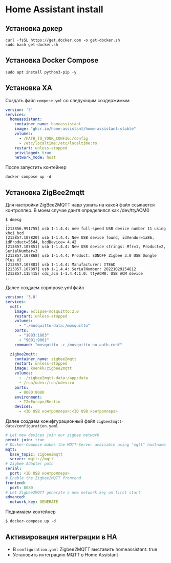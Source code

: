 # Home Assistant install

## Установка докер
```
curl -fsSL https://get.docker.com -o get-docker.sh
sudo bash get-docker.sh
```
## Установка Docker Compose
```
sudo apt install python3-pip -y
```
## Установка ХА
Создать файл ```compose.yml``` со следующим создержимым
```yaml
version: '3'
services:
  homeassistant:
    container_name: homeassistant
    image: "ghcr.io/home-assistant/home-assistant:stable"
    volumes:
      - /PATH_TO_YOUR_CONFIG:/config
      - /etc/localtime:/etc/localtime:ro
    restart: unless-stopped
    privileged: true
    network_mode: host
```
После запустить контейнер
```
docker compose up -d
```
## Установка ZigBee2mqtt
Для настройки ZigBee2MQTT надо узнать на какой файл ссылается контроллер. В моем случае дангл определился как /dev/ttyACM0
```
$ dmesg
...
[213856.991755] usb 1-1.4.4: new full-speed USB device number 11 using xhci_hcd
[213857.107820] usb 1-1.4.4: New USB device found, idVendor=1a86, idProduct=55d4, bcdDevice= 4.42
[213857.107851] usb 1-1.4.4: New USB device strings: Mfr=1, Product=2, SerialNumber=3
[213857.107868] usb 1-1.4.4: Product: SONOFF Zigbee 3.0 USB Dongle Plus V2
[213857.107883] usb 1-1.4.4: Manufacturer: ITEAD
[213857.107897] usb 1-1.4.4: SerialNumber: 20221029154812
[213857.115415] cdc_acm 1-1.4.4:1.0: ttyACM0: USB ACM device
...
```
Далее создаем copmpose.yml файл
```yaml
version: '3.8'
services:
  mqtt:
    image: eclipse-mosquitto:2.0
    restart: unless-stopped
    volumes:
      - "./mosquitto-data:/mosquitto"
    ports:
      - "1883:1883"
      - "9001:9001"
    command: "mosquitto -c /mosquitto-no-auth.conf"

  zigbee2mqtt:
    container_name: zigbee2mqtt
    restart: unless-stopped
    image: koenkk/zigbee2mqtt
    volumes:
      - ./zigbee2mqtt-data:/app/data
      - /run/udev:/run/udev:ro
    ports:
      - 8080:8080
    environment:
      - TZ=Europe/Berlin
    devices:
      - <ID USB контроллера>:<ID USB контроллера>
```
Далее создаем конифгурационный файл ```zigbee2mqtt-data/configuration.yaml```
```yaml
# Let new devices join our zigbee network
permit_join: true
# Docker-Compose makes the MQTT-Server available using "mqtt" hostname
mqtt:
  base_topic: zigbee2mqtt
  server: mqtt://mqtt
# Zigbee Adapter path
serial:
  port: <ID USB контроллера>
# Enable the Zigbee2MQTT frontend
frontend:
  port: 8080
# Let Zigbee2MQTT generate a new network key on first start
advanced:
  network_key: GENERATE
 ```   
Поднимаем контейнер
```
$ docker-compose up -d
```
## Активировация интеграции в HA

- В ```configuration.yaml``` Zigbee2MQTT выставить homeassistant: true
- Установить интеграцию MQTT в Home Assistant

